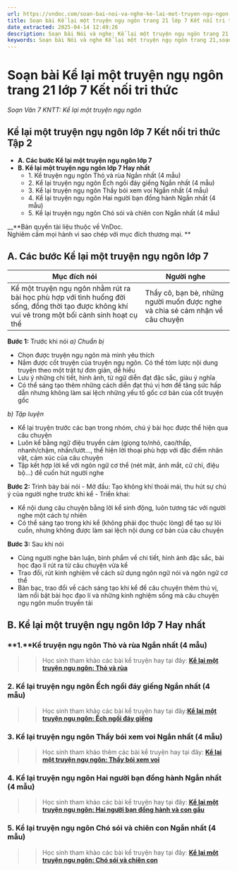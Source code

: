 ```yaml
---
url: https://vndoc.com/soan-bai-noi-va-nghe-ke-lai-mot-truyen-ngu-ngon-trang-21-285668
title: Soạn bài Kể lại một truyện ngụ ngôn trang 21 lớp 7 Kết nối tri thức - Soạn Văn 7 KNTT: Kể lại một truyện ngụ ngôn - VnDoc.com
date_extracted: 2025-04-14 12:49:26
description: Soạn bài Nói và nghe: Kể lại một truyện ngụ ngôn trang 21 nhằm giúp các em HS đạt kết quả tốt trong quá trình làm bài tập và học tập môn Ngữ văn lớp 7 sách Kết nối tri thức.
keywords: Soạn bài Nói và nghe Kể lại một truyện ngụ ngôn trang 21,soạn bài Kể lại một truyện ngụ ngôn trang 21,soạn văn 7 Kể lại một truyện ngụ ngôn trang 21,Kể lại một truyện ngụ ngôn,Kể lại một truyện ngụ ngôn lớp 7,Kể lại một truyện ngụ ngôn ngắn gọn,bài văn Kể lại một truyện ngụ ngôn,Kể lại một truyện ngụ ngôn lớp 7 ngắn gọn
---
```


# Soạn bài Kể lại một truyện ngụ ngôn trang 21 lớp 7 Kết nối tri thức
 _Soạn Văn 7 KNTT: Kể lại một truyện ngụ ngôn_
## **Kể lại một truyện ngụ ngôn lớp 7 Kết nối tri thức Tập 2**
  * **A. Các bước Kể lại một truyện ngụ ngôn lớp 7**
  * **B. Kể lại một truyện ngụ ngôn lớp 7 Hay nhất**
    * 1\. Kể truyện ngụ ngôn Thỏ và rùa Ngắn nhất \(4 mẫu\)
    * 2\. Kể lại truyện ngụ ngôn Ếch ngồi đáy giếng Ngắn nhất \(4 mẫu\)
    * 3\. Kể lại truyện ngụ ngôn Thầy bói xem voi Ngắn nhất \(4 mẫu\)
    * 4\. Kể lại truyện ngụ ngôn Hai người bạn đồng hành Ngắn nhất \(4 mẫu\)
    * 5\. Kể lại truyện ngụ ngôn Chó sói và chiên con Ngắn nhất \(4 mẫu\)

__**Bản quyền tài liệu thuộc về VnDoc.  
Nghiêm cấm mọi hành vi sao chép với mục đích thương mại. **
## **A. Các bước Kể lại một truyện ngụ ngôn lớp 7**
**Mục đích nói**| **Người nghe**  
---|---  
Kể một truyện ngụ ngôn nhằm rút ra bài học phù hợp với tình huống đời sống, đồng thời tạo được không khí vui vẻ trong một bối cảnh sinh hoạt cụ thể| Thầy cô, bạn bè, những người muốn được nghe và chia sẻ cảm nhận về câu chuyện  
**Bước 1:** Trước khi nói
 _a\) Chuẩn bị_
  * Chọn được truyện ngụ ngôn mà mình yêu thích
  * Nắm được cốt truyện của truyện ngụ ngôn. Có thể tóm lược nội dung truyện theo một trật tự đơn giản, dễ hiểu
  * Lưu ý những chi tiết, hình ảnh, từ ngữ diễn đạt đặc sắc, giàu ý nghĩa
  * Có thể sáng tạo thêm những cách diễn đạt thú vị hơn để tăng sức hấp dẫn nhưng không làm sai lệch những yếu tố gốc cơ bản của cốt truyện gốc

 _b\) Tập luyện_
  * Kể lại truyện trước các bạn trong nhóm, chú ý bài học được thể hiện qua câu chuyện
  * Luôn kể bằng ngữ điệu truyền cảm \(giọng to/nhỏ, cao/thấp, nhanh/chậm, nhấn/lướt..., thể hiện lời thoại phù hợp với đặc điểm nhân vật, cảm xúc của câu chuyện
  * Tập kết hợp lời kể với ngôn ngữ cơ thể \(nét mặt, ánh mắt, cử chỉ, điệu bộ...\) để cuốn hút người nghe

**Bước 2:** Trình bày bài nói
\- Mở đầu: Tạo không khí thoải mái, thu hút sự chú ý của người nghe trước khi kể
\- Triển khai:
  * Kể nội dung câu chuyện bằng lời kể sinh động, luôn tương tác với người nghe một cách tự nhiên
  * Có thể sáng tạo trong khi kể \(không phải đọc thuộc lòng\) để tạo sự lôi cuốn, nhưng không được làm sai lệch nội dung cơ bản của câu chuyện

**Bước 3:** Sau khi nói
  * Cùng người nghe bàn luận, bình phẩm về chi tiết, hình ảnh đặc sắc, bài học đạo lí rút ra từ câu chuyện vừa kể
  * Trao đổi, rút kinh nghiệm về cách sử dụng ngôn ngữ nói và ngôn ngữ cơ thể
  * Bàn bạc, trao đổi về cách sáng tạo khi kể để câu chuyện thêm thú vị, làm nổi bật bài học đạo lí và những kinh nghiệm sống mà câu chuyện ngụ ngôn muốn truyền tải

## **B. Kể lại một truyện ngụ ngôn lớp 7 Hay nhất**
### **1.****Kể truyện ngụ ngôn Thỏ và rùa Ngắn nhất \(4 mẫu\)**
>> Học sinh tham khảo các bài kể truyện hay tại đây: **[Kể lại một truyện ngụ ngôn: Thỏ và rùa](<https://vndoc.com/ke-lai-mot-truyen-ngu-ngon-tho-va-rua-277497>)**
### **2\. Kể lại truyện ngụ ngôn Ếch ngồi đáy giếng Ngắn nhất \(4 mẫu\)**
>> Học sinh tham khảo các bài kể truyện hay tại đây:**[Kể lại một truyện ngụ ngôn: Ếch ngồi đáy giếng](<https://vndoc.com/ke-lai-mot-truyen-ngu-ngon-ech-ngoi-day-gieng-277491>)**
### **3\. Kể lại truyện ngụ ngôn Thầy bói xem voi Ngắn nhất \(4 mẫu\)**
>> Học sinh tham khảo thêm các bài kể truyện hay tại đây: **[Kể lại một truyện ngụ ngôn: Thầy bói xem voi](<https://vndoc.com/ke-lai-mot-truyen-ngu-ngon-thay-boi-xem-voi-277493>)**
### **4\. Kể lại truyện ngụ ngôn Hai người bạn đồng hành Ngắn nhất \(4 mẫu\)**
>> Học sinh tham khảo các bài kể truyện hay tại đây: **[Kể lại một truyện ngụ ngôn: Hai người bạn đồng hành và con gấu](<https://vndoc.com/ke-lai-mot-truyen-ngu-ngon-hai-nguoi-ban-dong-hanh-va-con-gau-277494>)**
### **5\. Kể lại truyện ngụ ngôn Chó sói và chiên con Ngắn nhất \(4 mẫu\)**
>> Học sinh tham khảo các bài kể truyện hay tại đây: **[Kể lại một truyện ngụ ngôn: Chó sói và chiên con](<https://vndoc.com/ke-lai-mot-truyen-ngu-ngon-cho-soi-va-chien-con-277496>)**
